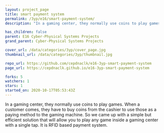 ```yaml
---
layout: project_page
title: smart payment system
permalink: /3yp/e16/smart-payment-system/
description: "In a gaming center, they normally use coins to play games. When a customer comes, they have to buy coins from the cashier to use those as a paying method to the gaming machine. So we came up with a simple but efficient solution that will allow you to play any game inside a gaming center with a single tap. It is RFID based payment system."

has_children: false
parent: E16 Cyber-Physical Systems Projects
grand_parent: Cyber-Physical Systems Projects

cover_url: /data/categories/3yp/cover_page.jpg
thumbnail_url: /data/categories/3yp/thumbnail.jpg

repo_url: https://github.com/cepdnaclk/e16-3yp-smart-payment-system
page_url: https://cepdnaclk.github.io/e16-3yp-smart-payment-system

forks: 5
watchers: 1
stars: 1
started_on: 2020-10-17T05:53:43Z
---
```

In a gaming center, they normally use coins to play games. When a customer comes, they have to buy coins from the cashier to use those as a paying method to the gaming machine. So we came up with a simple but efficient solution that will allow you to play any game inside a gaming center with a single tap. It is RFID based payment system.


